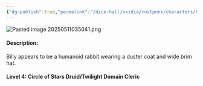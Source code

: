 ```yaml
---
{"dg-publish":true,"permalink":"/dice-hall/oxidia/rustpunk/characters/billy-hare/"}
---
```



![Pasted image 20250511035041.png](/img/user/Dice%20Hall/Assets/Pasted%20image%2020250511035041.png)

#### Description:
Billy appears to be a humanoid rabbit wearing a duster coat and wide brim hat. 
#### Level 4: Circle of Stars Druid/Twilight Domain Cleric
